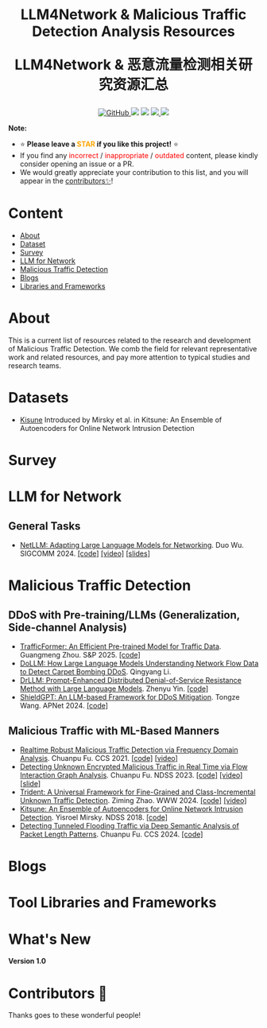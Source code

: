 <!--
Copyright (c) 2024 Mingxin Yang

Permission is hereby granted, free of charge, to any person obtaining a copy
of this software and associated documentation files (the "Software"), to deal
in the Software without restriction, including without limitation the rights
to use, copy, modify, merge, publish, distribute, sublicense, and/or sell
copies of the Software, and to permit persons to whom the Software is
furnished to do so, subject to the following conditions:

The above copyright notice and this permission notice shall be included in all
copies or substantial portions of the Software.

THE SOFTWARE IS PROVIDED "AS IS", WITHOUT WARRANTY OF ANY KIND, EXPRESS OR
IMPLIED, INCLUDING BUT NOT LIMITED TO THE WARRANTIES OF MERCHANTABILITY,
FITNESS FOR A PARTICULAR PURPOSE AND NONINFRINGEMENT. IN NO EVENT SHALL THE
AUTHORS OR COPYRIGHT HOLDERS BE LIABLE FOR ANY CLAIM, DAMAGES OR OTHER
LIABILITY, WHETHER IN AN ACTION OF CONTRACT, TORT OR OTHERWISE, ARISING FROM,
OUT OF OR IN CONNECTION WITH THE SOFTWARE OR THE USE OR OTHER DEALINGS IN THE
SOFTWARE.
-->

<!-- <h3 align="center">
    <img src="https://github.com/ymx10086/MTD-Resource/blob/main/ETA.png">
</h3> -->

<h1 align="center">
    <p>LLM4Network & Malicious Traffic Detection Analysis Resources</p>
    <p>LLM4Network & 恶意流量检测相关研究资源汇总</p>
</h1>

<p align="center">
    <a href="https://github.com/ymx10086/MTD-Resource/blob/main/LICENSE">
        <img alt="GitHub" src="https://img.shields.io/github/license/ymx10086/MTD-Resource.svg">
    </a>
    <img src="https://img.shields.io/github/stars/ymx10086/MTD-Resource">
    <img src="https://img.shields.io/github/forks/ymx10086/MTD-Resource">
    <a href="https://github.com/ymx10086/MTD-Resource/graphs/traffic">
    <img src="https://api.visitorbadge.io/api/visitors?path=https%3A%2F%2Fgithub.com%2Flinwhitehat%2FMTD-Resource&label=visitor%20%20%20&labelColor=%23697689&countColor=%232ccce4&style=flat">
    </a>
    <a href="https://github.com/ymx10086/MTD-Resource#contributors-"><img src="https://img.shields.io/badge/Contributors-1-orange.svg"></a>
</p>

**Note:**
- ⭐ **Please leave a <font color='orange'>STAR</font> if you like this project!** ⭐
- If you find any <font color='red'>incorrect</font> / <font color='red'>inappropriate</font> / <font color='red'>outdated</font> content, please kindly consider opening an issue or a PR. 
- We would greatly appreciate your contribution to this list, and you will appear in the [contributors✨](#contributors-)!

# Content
- [About](#about)
- [Dataset](#datasets)
- [Survey](#survey)
- [LLM for Network](#LLM-for-Network)
- [Malicious Traffic Detection](#Malicious-Traffic-Detection)
- [Blogs](#blogs)
- [Libraries and Frameworks](#tool-libraries-and-frameworks)
<!--
- [Ethereum](#ethereum)
-->

# About
This is a current list of resources related to the research and development of Malicious Traffic Detection. We comb the field for relevant representative work and related resources, and pay more attention to typical studies and research teams.

# Datasets
- [Kisune](https://paperswithcode.com/dataset/kitsune-network-attack-dataset) Introduced by Mirsky et al. in Kitsune: An Ensemble of Autoencoders for Online Network Intrusion Detection

# Survey

# LLM for Network

## General Tasks
- [NetLLM: Adapting Large Language Models for Networking](https://dl.acm.org/doi/10.1145/3651890.3672268). Duo Wu. SIGCOMM 2024. [[code]](https://github.com/duowuyms/NetLLM) [[video]](https://www.bilibili.com/video/BV11sDUYmEDH/?vd_source=80d0ce9c94b3b5bd62a09a87188a643d) [[slides]](https://duowuyms.github.io/pdf/sigcomm_2024_NetLLM.pptx)

# Malicious Traffic Detection

## DDoS with Pre-training/LLMs (Generalization, Side-channel Analysis)

- [TrafficFormer: An Efficient Pre-trained Model for Traffic Data](http://www.thucsnet.com/wp-content/papers/guangmeng_sp2025.pdf). Guangmeng Zhou. S&P 2025. [[code]](https://github.com/IDP-code/TrafficFormer)
- [DoLLM: How Large Language Models Understanding Network Flow Data to Detect Carpet Bombing DDoS](https://arxiv.org/pdf/2405.07638). Qingyang Li.
- [DrLLM: Prompt-Enhanced Distributed Denial-of-Service Resistance Method with Large Language Models](https://arxiv.org/pdf/2409.10561). Zhenyu Yin. [[code]](https://github.com/liuup/DrLLM)
- [ShieldGPT: An LLM-based Framework for DDoS Mitigation](https://dl.acm.org/doi/epdf/10.1145/3663408.3663424). Tongze Wang. APNet 2024. [[code]](https://github.com/wangtz19/ShieldGPT)

## Malicious Traffic with ML-Based Manners

- [Realtime Robust Malicious Traffic Detection via Frequency Domain Analysis](https://arxiv.org/pdf/2106.14707). Chuanpu Fu. CCS 2021. [[code]](https://github.com/fuchuanpu/Whisper) [[video]](https://dl.acm.org/doi/10.1145/3460120.3484585)
- [Detecting Unknown Encrypted Malicious Traffic in Real Time via Flow Interaction Graph Analysis](https://www.ndss-symposium.org/wp-content/uploads/2023/02/ndss2023_s80_paper.pdf). Chuanpu Fu. NDSS 2023. [[code]](https://github.com/fuchuanpu/HyperVision) [[video]](https://www.youtube.com/watch?v=FuKrs4dt6aw) [[slide]](https://www.ndss-symposium.org/wp-content/uploads/2024/10/2023-80-slides.pdf)
- [Trident: A Universal Framework for Fine-Grained and Class-Incremental Unknown Traffic Detection](https://dl.acm.org/doi/pdf/10.1145/3589334.3645407). Ziming Zhao. WWW 2024. [[code]](https://github.com/Secbrain/Trident) [[video]](https://dl.acm.org/doi/abs/10.1145/3589334.3645407?download=true)
- [Kitsune: An Ensemble of Autoencoders for Online  Network Intrusion Detection](https://www.ndss-symposium.org/wp-content/uploads/2018/02/ndss2018_03A-3_Mirsky_paper.pdf). 
Yisroel Mirsky. NDSS 2018. [[code]](https://github.com/ymirsky/Kitsune-py)
- [Detecting Tunneled Flooding Traffic via Deep Semantic Analysis of Packet Length Patterns](https://dl.acm.org/doi/pdf/10.1145/3658644.3670353). Chuanpu Fu. CCS 2024. [[code]](https://github.com/fuchuanpu/Exosphere)
<!--

# Ethereum
* [A Flexible Sharding Blockchain Protocol Based on Cross-Shard Byzantine Fault Tolerance](https://ieeexplore.ieee.org/abstract/document/10100734). Yizhong Liu. TIFS 2023.
* [Secure and Scalable Cross-Domain Data Sharing in Zero-Trust Cloud-Edge-End Environment Based on Sharding Blockchain](https://ieeexplore.ieee.org/abstract/document/10246351). Yizhong Liu. TDSC 2023.
* [TGC: Transaction Graph Contrast Network for Ethereum Phishing Scam Detection](https://dl.acm.org/doi/abs/10.1145/3627106.3627109). Sijia Li. ACSAC 2023.
* [TTAGN: Temporal transaction aggregation graph network for ethereum phishing scams detection](https://dl.acm.org/doi/abs/10.1145/3485447.3512226). Sijia Li. WWW 2022.
-->

# Blogs

<!--
https://dilidonglong.com/2019/04/26/tshark%E4%BD%BF%E7%94%A8%E6%96%B9%E6%B3%95/
-->

# Tool Libraries and Frameworks

# What's New
**Version 1.0**

# Contributors 🌟

Thanks goes to these wonderful people!

<table>
  <!-- <tr>
    <td align="center"><a href="https://linwhitehat.github.io/"><img src="https://avatars3.githubusercontent.com/u/20349381?v=4?s=100" width="100px;" alt=""/><br /><sub><b>Xinjie Lin</b></sub></a><br /><a href="#ideas-XinjieLin" title="Ideas, Planning, & Feedback">🎯</a> <a href="https://github.com/ymx10086/MTD-Resource/commits?author=linwhitehat" title="Documentation">📝</a> <a href="#maintenance-XinjieLin" title="Maintenance">📔</a></td>
    <td align="center"><a href="https://github.com/CuiTianyu961030"><img src="https://avatars.githubusercontent.com/u/43595189?v=4" width="100px;" alt=""/><br /><sub><b>Tianyu Cui</b></sub></a><br /><a href="#ideas-TianyuCui" title="Ideas, Planning, & Feedback">🎯</a> </td>
    <td align="center"><a href="https://github.com/jmhIcoding"><img src="https://avatars.githubusercontent.com/u/19209689?v=4" width="100px;" alt=""/><br /><sub><b>Minghao Jiang</b></sub></a><br /><a href="#ideas-MinghaoJiang" title="Ideas, Planning, & Feedback">🎯</a> </td>
    <td align="center"><a href="https://github.com/GuanZH95"><img src="https://avatars.githubusercontent.com/u/30852909?v=4" width="100px;" alt=""/><br /><sub><b>Zhong Guan</b></sub></a><br /><a href="#ideas-ZhongGuan" title="Ideas, Planning, & Feedback">🎯</a> <a href="https://github.com/ymx10086/MTD-Resource/commits?author=GuanZH95" title="Documentation">📝</a></td>
    <td align="center"><a href="https://github.com/wayneowen7"><img src="https://avatars.githubusercontent.com/u/29433723?v=4" width="100px;" alt=""/><br /><sub><b>Wei Cai</b></sub></a><br /><a href="#ideas-WeiCai" title="Ideas, Planning, & Feedback">🎯</a> </td>
    <td align="center"><a href="https://github.com/XiyuanZhang971118"><img src="https://avatars.githubusercontent.com/u/155507014?v=4" width="100px;" alt=""/><br /><sub><b>Xiyuan Zhang</b></sub></a><br /><a href="#ideas-XiyuanZhang" title="Ideas, Planning, & Feedback">🎯</a> <a href="https://github.com/ymx10086/MTD-Resource/commits?author=XiyuanZhang971118" title="Documentation">📝</a></td>
  </tr> -->
</table>
